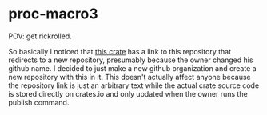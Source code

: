 # proc-macro3
POV: get rickrolled.

So basically I noticed that [this crate](https://crates.io/crates/proc-macro3) has a link to this repository that redirects to a new repository, presumably because the owner changed his github name. I decided to just make a new github organization and create a new repository with this in it. This doesn't actually affect anyone because the repository link is just an arbitrary text while the actual crate source code is stored directly on crates.io and only updated when the owner runs the publish command.
